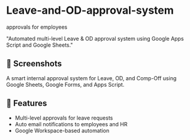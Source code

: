 # Leave-and-OD-approval-system
approvals for employees 

"Automated multi-level Leave &amp; OD approval system using Google Apps Script and Google Sheets."
## 📸 Screenshots


A smart internal approval system for Leave, OD, and Comp-Off using Google Sheets, Google Forms, and Apps Script.

## 🚀 Features
- Multi-level approvals for leave requests
- Auto email notifications to employees and HR
- Google Workspace-based automation

